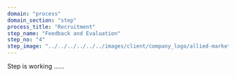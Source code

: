 ```yaml
---
domain: "process"
domain_section: "step"
process_title: "Recruitment"
step_name: "Feedback and Evaluation"
step_no: "4"
step_image: "../../../../../../images/client/company_logo/allied-marketing.png"
---
```


Step is working ......
